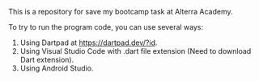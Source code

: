 This is a repository for save my bootcamp task at Alterra Academy.

To try to run the program code, you can use several ways:
1. Using Dartpad at https://dartpad.dev/?id.
2. Using Visual Studio Code with .dart file extension (Need to download Dart extension).
3. Using Android Studio.